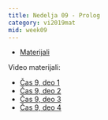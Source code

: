 ```yaml
---
title: Nedelja 09 - Prolog
category: vi2019mat
mid: week09
---
```

- <a target="_blank" href="https://github.com/matfvi/vi/tree/master/2019.2020/09.prolog">Materijali</a> 

Video materijali:
- <a target="_blank" href="https://youtu.be/Q0lJPZF0_aY">Čas 9, deo 1</a>
- <a target="_blank" href="https://youtu.be/sq9FIYvRVaM">Čas 9, deo 2</a>
- <a target="_blank" href="https://youtu.be/xD_-iSolRG0">Čas 9, deo 3</a>
- <a target="_blank" href="https://youtu.be/fVdPLDnhbxk">Čas 9, deo 4</a>
